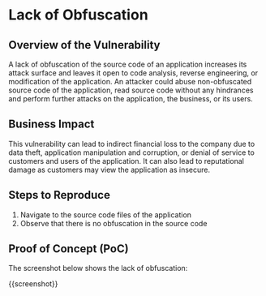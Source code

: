 # Lack of Obfuscation

## Overview of the Vulnerability

A lack of obfuscation of the source code of an application increases its attack surface and leaves it open to code analysis, reverse engineering, or modification of the application. An attacker could abuse non-obfuscated source code of the application, read source code without any hindrances and perform  further attacks on the application, the business, or its users.

## Business Impact

This vulnerability can lead to indirect financial loss to the company due to data theft, application manipulation and corruption, or denial of service to customers and users of the application. It can also lead to reputational damage as customers may view the application as insecure.

## Steps to Reproduce

1. Navigate to the source code files of the application
1. Observe that there is no obfuscation in the source code

## Proof of Concept (PoC)

The screenshot below shows the lack of obfuscation:

{{screenshot}}
